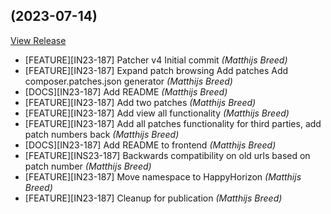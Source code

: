 ##  (2023-07-14)

[View Release](https://bitbucket.org/experius/happy-horizon-patches.git/commits/tag/)

*  [FEATURE][IN23-187] Patcher v4 Initial commit *(Matthijs Breed)*
*  [FEATURE][IN23-187] Expand patch browsing Add patches Add composer.patches.json generator *(Matthijs Breed)*
*  [DOCS][IN23-187] Add README *(Matthijs Breed)*
*  [FEATURE][IN23-187] Add two patches *(Matthijs Breed)*
*  [FEATURE][IN23-187] Add view all functionality *(Matthijs Breed)*
*  [FEATURE][IN23-187] Add all patches functionality for third parties, add patch numbers back *(Matthijs Breed)*
*  [DOCS][IN23-187] Add README to frontend *(Matthijs Breed)*
*  [FEATURE][INS23-187] Backwards compatibility on old urls based on patch number *(Matthijs Breed)*
*  [FEATURE][IN23-187] Move namespace to HappyHorizon *(Matthijs Breed)*
*  [FEATURE][IN23-187] Cleanup for publication *(Matthijs Breed)*



